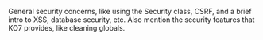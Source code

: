 General security concerns, like using the Security class, CSRF, and a brief intro to XSS, database security, etc.  Also mention the security features that KO7 provides, like cleaning globals.
